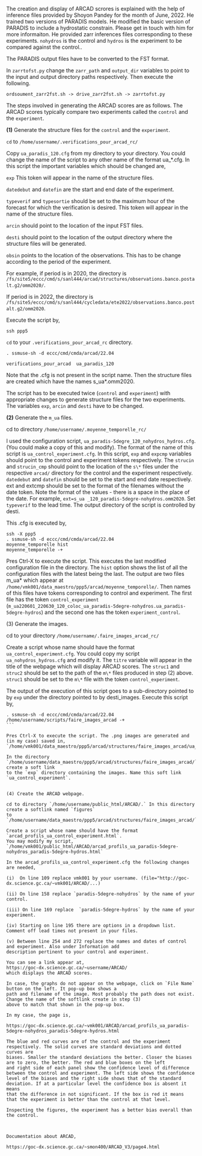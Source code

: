 

The creation and display of ARCAD scrores is explained with the help of inference files provided by Shoyon Pandey
for the month of June, 2022. He trained two versions of PARADIS models. He modified the basic version of
PARADIS to include a hydrostatic constrain. Please get in touch with him for more informaiton. 
He provided zarr inferences files corresponding to these experiments. `nohydros` is the control and `hydros` is the experiment to be compared against the control..

The PARADIS output files have to be converted to the FST format.

In `zarrtofst.py` change the `zarr_path` and `output_dir` variables to point to the input and output
directory paths respectively. Then execute the following.

`ordsoument_zarr2fst.sh -> drive_zarr2fst.sh -> zarrtofst.py`

The steps involved in generating the ARCAD scores are as follows. The ARCAD scores typically compare two experiments
called the `control` and the `experiment`.

**(1)** Generate the structure files for the `control` and the `experiment`.

`cd` to `/home/username/.verifications_pour_arcad_rc/`

Copy `ua_paradis_120.cfg` from my directory to your directory. You could change the name of the script to
any other name of the format ua_*.cfg. In this script the important variables which should be changed are,

`exp` This token will appear in the name of the structure files.

`datedebut` and `datefin` are the start and end date of the experiment.

`typeverif` and `typesortie` should be set to the maximum hour of the forecast for which the verification is desired.
This token will appear in the name of the structure files. 

`arcin` should point to the location of the input FST files.

`desti` should point to the location of the output directory where the structure files will be generated.

`obsin` points to the location of the observations. This has to be change according to the period of the experiment.

For example, if period is in 2020, the directory is `/fs/site5/eccc/cmd/s/sanl444/arcad/structures/observations.banco.postalt.g2/omm2020/`.

If period is in 2022, the directory is `/fs/site5/eccc/cmd/s/sanl444/cycledata/ete2022/observations.banco.postalt.g2/omm2020`.

Execute the script by,

`ssh ppp5`

`cd` to your `.verifications_pour_arcad_rc` directory. 

`. ssmuse-sh -d eccc/cmd/cmda/arcad/22.04`

`verifications_pour_arcad  ua_paradis_120`

Note that the .cfg is not present in the script name. Then the structure files are created which have the names
s_ua*.omm2020.

The script has to be executed twice (`control` and `experiment`) with appropriate changes to generate structure files
for the two experiments. The variables `exp`, `arcin` and `desti` have to be changed. 

**(2)** Generate the `m_ua` files.

cd to directory `/home/username/.moyenne_temporelle_rc/`

I used the configuration script, `ua_paradis-5degre_120_nohydros_hydros.cfg`. (You could make a copy of this and modify).
The format of the name of this script is `ua_control_experiment.cfg`. In this script, `exp` and `expcmp` variables
should point to the control and experiment tokens respectively. 
The `strucin` and `strucin_cmp` should point to the
location of the `s\*` files under the respective `arcad/` directory for the control and the experiment respectively. `datedebut`
and `datefin` should be set to the start and end date respectively. ext and extcmp should be set to the format
of the filenames without the date token. Note the format of the values - there is a space in the place of the date.
For example, `ext=s_ua _120_paradis-5degre-nohydros.omm2020`. Set `typeverif` to the lead time. The output directory of the script is controlled by desti.

This .cfg is executed by,

```
ssh -X ppp5
. ssmuse-sh -d eccc/cmd/cmda/arcad/22.04
moyenne_temporelle hist
moyenne_temporelle -+
```

Pres Ctrl-X to execute the script. This executes the last modified configuration file in the directory. The `hist` option
shows the list of all the configuration files with the latest being the last. The output are two files m_ua* which
appear at `/home/vmk001/data_maestro/ppp5/arcad/moyenne_temporelle/`. Then names of this files have tokens corresponding
to control and experiment. The first file has the token `control_experiment`  (`m_ua220601_220630_120_coloc_ua_paradis-5degre-nohydros.ua_paradis-5degre-hydros`)  and the second one has the token `experiment_control`.

(3) Generate the images.

cd to your directory `/home/username/.faire_images_arcad_rc/`

Create a script whose name should have the format  `ua_control_experiment.cfg`. You could copy my script
`ua_nohydros_hydros.cfg` and modify it. The `titre` variable will appear in the title of the webpage which will display ARCAD scores.
The `struc1` and `struc2` should be set to the path of the `m\*` files produced in step (2) above. `struc1` should be set to 
the `m\*` file with the token `control_experiment`.

The output of the execution of this
script goes to a sub-directory pointed to by `exp` under the directory pointed to by desti_images. Execute this script by,

````
. ssmuse-sh -d eccc/cmd/cmda/arcad/22.04
/home/username/scripts/faire_images_arcad -+
```

Pres Ctrl-X to execute the script. The .png images are generated and (in my case) saved in,
`/home/vmk001/data_maestro/ppp5/arcad/structures/faire_images_arcad/ua_hydros/`

In the directory `/home/username/data_maestro/ppp5/arcad/structures/faire_images_arcad/` create a soft link
to the `exp` directory containing the images. Name this soft link `ua_control_experiment`.


(4) Create the ARCAD webpage.

cd to directory `/home/username/public_html/ARCAD/.` In this directory create a softlink named `figures`
to `/home/username/data_maestro/ppp5/arcad/structures/faire_images_arcad/`.

Create a script whose name should have the format  `arcad_profils_ua_control_experiment.html`.
You may modify my script,
`/home/vmk001/public_html/ARCAD/arcad_profils_ua_paradis-5degre-nohydros_paradis-5degre-hydros.html`

In the arcad_profils_ua_control_experiment.cfg the following changes are needed,

(i)  On line 109 replace vmk001 by your username. (file="http://goc-dx.science.gc.ca/~vmk001/ARCAD/...)

(ii) On line 158 replace `paradis-5degre-nohydros` by the name of your control.

(iii) On line 169 replace  `paradis-5degre-hydros` by the name of your experiment.

(iv) Starting on line 195 there are options in a dropdown list. Comment off lead times not present in your files.

(v) Between line 254 and 272 replace the names and dates of control and experiment. Also under Information add
description pertinent to your control and experiment.

You can see a link appear at,
https://goc-dx.science.gc.ca/~username/ARCAD/
which displays the ARCAD scores.

In case, the graphs do not appear on the webpage, click on `File Name` button on the left. It pop-up box shows a 
path and filename of the image. Most probably the path does not exist. Change the name of the softlink create in step (3)
above to match that shown in the pop-up box.

In my case, the page is,

https://goc-dx.science.gc.ca/~vmk001/ARCAD/arcad_profils_ua_paradis-5degre-nohydros_paradis-5degre-hydros.html

The blue and red curves are of the control and the experiment respectively. The solid curves are standard deviations and dotted curves are
biases. Smaller the standard deviations the better. Closer the biases are to zero, the better. The red and blue boxes on the left
and right side of each panel show the confidence level of difference between the control and experiment. The left side shows the confidence
level of the biases and the right side shows that of the standard deviation. If at a particular level the confidence box is absent it means
that the difference in not significant. If the box is red it means that the experiment is better than the control at that level.

Inspecting the figures, the experiment has a better bias overall than the control.



Documentation about ARCAD,

https://goc-dx.science.gc.ca/~smon400/ARCAD_V3/page4.html